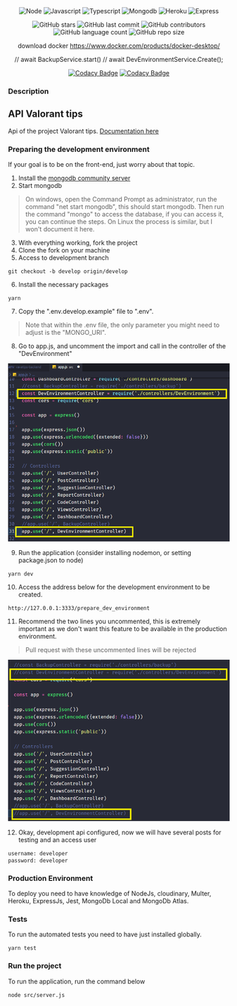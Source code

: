 <div align="center">
  <img height="30" alt="Node" src="https://img.shields.io/badge/Node.js-43853D?style=for-the-badge&logo=node.js&logoColor=white">
  <img height="30" alt="Javascript" src="https://img.shields.io/badge/JavaScript-323330?style=for-the-badge&logo=javascript&logoColor=F7DF1E">
  <img height="30" alt="Typescript" src="https://img.shields.io/badge/typescript-%23007ACC.svg?style=for-the-badge&logo=typescript&logoColor=white">
   <img height="30" alt="Mongodb" src="https://img.shields.io/badge/MongoDB-4EA94B?style=for-the-badge&logo=mongodb&logoColor=white">
  <img height="30" alt="Heroku" src="https://img.shields.io/badge/Heroku-430098?style=for-the-badge&logo=heroku&logoColor=white">
  <img height="30" alt="Express" src="https://img.shields.io/badge/Express.js-404D59?style=for-the-badge">
</div>

<div align="center">

![GitHub stars](https://img.shields.io/github/stars/gabrielogregorio/vavatips-api)
![GitHub last commit](https://img.shields.io/github/last-commit/gabrielogregorio/vavatips-api?style=flat-square)
![GitHub contributors](https://img.shields.io/github/contributors/gabrielogregorio/vavatips-api) ![GitHub language count](https://img.shields.io/github/languages/count/gabrielogregorio/vavatips-api)
![GitHub repo size](https://img.shields.io/github/repo-size/gabrielogregorio/vavatips-api)

</div>

<div align="center">

download docker https://www.docker.com/products/docker-desktop/

// await BackupService.start()
//     await DevEnvironmentService.Create();

[![Codacy Badge](https://app.codacy.com/project/badge/Grade/7b87ad678dc34a92b1f1a7dea10d1f9e)](https://www.codacy.com/gh/gabrielogregorio/valorant-tips-api/dashboard?utm_source=github.com&amp;utm_medium=referral&amp;utm_content=gabrielogregorio/valorant-tips-api&amp;utm_campaign=Badge_Grade) [![Codacy Badge](https://app.codacy.com/project/badge/Coverage/7b87ad678dc34a92b1f1a7dea10d1f9e)](https://www.codacy.com/gh/gabrielogregorio/valorant-tips-api/dashboard?utm_source=github.com&utm_medium=referral&utm_content=gabrielogregorio/valorant-tips-api&utm_campaign=Badge_Coverage)
</div>

### Description

## API Valorant tips


Api of the project Valorant tips. [Documentation here](https://valorant-tips-api.onrender.com/docs/)

### Preparing the development environment

If your goal is to be on the front-end, just worry about that topic.

1.   Install the [mongodb community server](https://www.mongodb.com/try/download/community?tck=docs_server)
2.   Start mongodb
> On windows, open the Command Prompt as administrator, run the command "net start mongodb", this should start mongodb. Then run the command "mongo" to access the database, if you can access it, you can continue the steps. On Linux the process is similar, but I won't document it here.
3.   With everything working, fork the project
4.   Clone the fork on your machine
5.   Access to development branch

```shell
git checkout -b develop origin/develop
```

6.   Install the necessary packages

```shell
yarn
```

7.   Copy the ".env.develop.example" file to ".env".
> Note that within the .env file, the only parameter you might need to adjust is the "MONGO_URI".
8.   Go to app.js, and uncomment the import and call in the controller of the "DevEnvironment"

![Uncomment the two lines](./docs/img1.png)

9.   Run the application (consider installing nodemon, or setting package.json to node)

```shell
yarn dev
```

10.   Access the address below for the development environment to be created.

```shell
http://127.0.0.1:3333/prepare_dev_environment
```

11.   Recommend the two lines you uncommented, this is extremely important as we don't want this feature to be available in the production environment.
> Pull request with these uncommented lines will be rejected

![comment to the two lines](./docs/img2.png)

12.   Okay, development api configured, now we will have several posts for testing and an access user

```text
username: developer
password: developer
```

### Production Environment

To deploy you need to have knowledge of NodeJs, cloudinary, Multer, Heroku, ExpressJs, Jest, MongoDb Local and MongoDb Atlas.

### Tests

To run the automated tests you need to have just installed globally.

```shell
yarn test
```

### Run the project

To run the application, run the command below

```shell
node src/server.js
```
